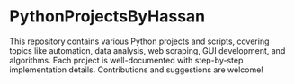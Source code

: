 # PythonProjectsByHassan
This repository contains various Python projects and scripts, covering topics like automation, data analysis, web scraping, GUI development, and algorithms. Each project is well-documented with step-by-step implementation details. Contributions and suggestions are welcome!
